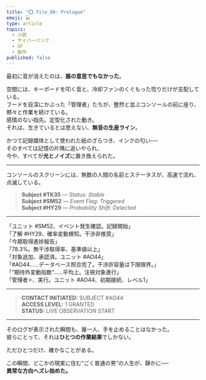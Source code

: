 ```yaml
---
title: "⭕️ File_00: Prologue"
emoji: 💻
type: article
topics:
  - 小説
  - サイバーパンク
  - SF
  - 創作
published: false
---
```


最初に音が消えたのは、**誰の意思でもなかった**。

空間には、キーボードを叩く音と、冷却ファンのくぐもった唸りだけが支配している。  
フードを目深にかぶった「管理者」たちが、整然と並ぶコンソールの前に座り、黙々と作業を続けている。  
感情のない指先。定型化された動き。  
それは、生きているとは思えない、**無音の生産ライン**。

かつて記録媒体として使われた紙のざらつき、インクの匂い──  
そのすべては記憶の片隅に追いやられ、  
今や、すべてが**光とノイズ**に置き換えられた。

---

コンソールのスクリーンには、無数の人間の名前とステータスが、高速で流れ、点滅している。

> **Subject #TK35** — *Status: Stable*  
> **Subject #SM52** — *Event Flag: Triggered*  
> **Subject #HY29** — *Probability Shift: Detected*

---

「ユニット #SM52、イベント発生確認。記録開始」  
「了解 #HY29、確率変動検知。干渉非推奨」  
「今期取得進捗報告」  
「78.3%。無干渉取得率、基準値以上」  
「対象追加、承認済。ユニット #AO44」  
「#AO44……データベース照合完了。干渉許容量は下限限界。」  
「“期待外変動指数”……平均上。注視対象進行」  
「管理者⚪︎、実行。ユニット #AO44、初期接続、レベル1」

---

> **CONTACT INITIATED:** SUBJECT #AO44  
> **ACCESS LEVEL:** 1 GRANTED  
> **STATUS:** LIVE OBSERVATION START

---

そのログが表示された瞬間も、誰一人、手を止めることはなかった。  
彼らにとって、それは**ひとつの作業結果**でしかない。

ただひとつだけ、確かなことがある。

この瞬間、どこかの現実に住む“ごく普通の男”の人生が、静かに──  
**異常な方向へズレ始めた。**